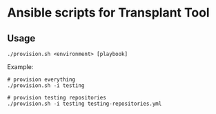 Ansible scripts for Transplant Tool
===================================

Usage
-----

    ./provision.sh <environment> [playbook]

Example:

    # provision everything
    ./provision.sh -i testing

    # provision testing repositories
    ./provision.sh -i testing testing-repositories.yml
